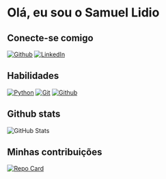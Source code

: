# Olá, eu sou o Samuel Lidio

## Conecte-se comigo
[![Github](https://img.shields.io/badge/Github-2d2e40?style=for-the-badge&logo=github&logoColor=white)](https://github.com/SamuelLidio)
[![LinkedIn](https://img.shields.io/badge/LinkedIn-0066ff?style=for-the-badge&logo=linkedin&logoColor=white)](https://linkedin.com/in/samuel-lidio)

## Habilidades
[![Python](https://img.shields.io/badge/Pyhton-ffc43a?style=for-the-badge&logo=python&logoColor=white)](https://docs.python.org/)
[![Git](https://img.shields.io/badge/Git-ff7400?style=for-the-badge&logo=Git&logoColor=white)](https://git-scm.com/docs/git)
[![Github](https://img.shields.io/badge/Github-2d2e40?style=for-the-badge&logo=github&logoColor=white)](https://docs.github.com/)

## Github stats
![GitHub Stats](https://github-readme-stats.vercel.app/api?username=SamuelLidio&theme=transparent&bg_color=000&border_color=30A3DC&show_icons=true&icon_color=title_color=E94D5F&text_color=b6fcd5&hide_title=true)

## Minhas contribuições
[![Repo Card](https://github-readme-stats.vercel.app/api/pin/?username=SamuelLidio&repo=dio-lab-open-source&bg_color=000&border_color=30A3DC&show_icons=true&icon_color=30A3DC&title_color=E94D5F&text_color=FFF)](https://github.com/SamuelLidio/dio-lab-open-source)
